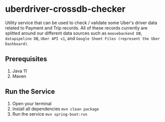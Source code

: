 # uberdriver-crossdb-checker
Utility service that can be used to check / validate some Uber's driver data related to Payment and Trip records. All of these records currently are splitted around our different data sources such as `moovebackend DB`, `datapipeline DB`, `Uber API v1`, and `Google Sheet Files (represent the Uber Dashboard)`.

## Prerequisites 

1. Java 11
2. Maven

## Run the Service

1. Open your terminal
2. Install all dependencies
```mvn clean package```
3. Run the service 
```mvn spring-boot:run```
